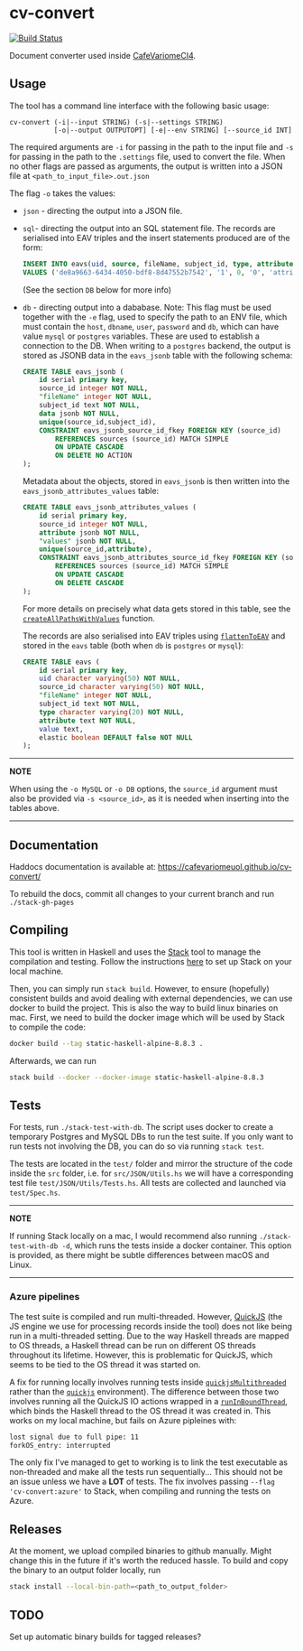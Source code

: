 # cv-convert
[![Build Status](https://dev.azure.com/sb911/cv-convert-haskell/_apis/build/status/CafeVariomeUoL.cv-convert?branchName=master)](https://dev.azure.com/sb911/cv-convert-haskell/_build/latest?definitionId=1&branchName=master)

Document converter used inside [CafeVariomeCI4](https://github.com/CafeVariomeUoL/CafeVariomeCI4). 


## Usage

The tool has a command line interface with the following basic usage:

```
cv-convert (-i|--input STRING) (-s|--settings STRING) 
           [-o|--output OUTPUTOPT] [-e|--env STRING] [--source_id INT]
```

The required arguments are `-i` for passing in the path to the input file and `-s` for passing in the path to
the `.settings` file, used to convert the file. When no other flags are passed as arguments, the output is written
into a JSON file at `<path_to_input_file>.out.json`

The flag `-o` takes the values:

- `json` - directing the output into a JSON file.
- `sql`- directing the output into an SQL statement file. The records are serialised into EAV triples and the insert statements produced are of the form:
    ```sql
    INSERT INTO eavs(uid, source, fileName, subject_id, type, attribute, value, elastic) 
    VALUES ('de8a9663-6434-4050-bdf8-8d47552b7542', '1', 0, '0', 'attribute', 'subject_id', '0', 0);
    ```
    (See the section `DB` below for more info)
- `db` - directing output into a dababase. Note: This flag must be used together with the `-e` flag, used to specify the path to an ENV file, which must contain the `host`, `dbname`, `user`, `password` and `db`, which can have value `mysql` or `postgres` variables. 
    These are used to establish a connection to the DB. When writing to a `postgres` backend, the output is stored as
    JSONB data in the `eavs_jsonb` table with the following schema:

    ```sql
    CREATE TABLE eavs_jsonb (
        id serial primary key,
        source_id integer NOT NULL,
        "fileName" integer NOT NULL,
        subject_id text NOT NULL,
        data jsonb NOT NULL,
        unique(source_id,subject_id),
        CONSTRAINT eavs_jsonb_source_id_fkey FOREIGN KEY (source_id)
            REFERENCES sources (source_id) MATCH SIMPLE
            ON UPDATE CASCADE
            ON DELETE NO ACTION
    );
    ```

    Metadata about the objects, stored in `eavs_jsonb` is then written into the `eavs_jsonb_attributes_values` table:

    ```sql
    CREATE TABLE eavs_jsonb_attributes_values (
        id serial primary key,
        source_id integer NOT NULL,
        attribute jsonb NOT NULL,
        "values" jsonb NOT NULL,
        unique(source_id,attribute),
        CONSTRAINT eavs_jsonb_attributes_source_id_fkey FOREIGN KEY (source_id)
            REFERENCES sources (source_id) MATCH SIMPLE
            ON UPDATE CASCADE
            ON DELETE CASCADE
    );
    ```

    For more details on precisely what data gets stored in this table, see the [`createAllPathsWithValues`](https://cafevariomeuol.github.io/cv-convert/JSON-Utils.html#v:createAllPathsWithValues)
    function.

    The records are also serialised into EAV triples using [`flattenToEAV`](https://cafevariomeuol.github.io/cv-convert/JSON-Utils.html#v:flattenToEAV) and stored in the `eavs` table (both when `db` is `postgres` or `mysql`):

    ```sql
    CREATE TABLE eavs (
        id serial primary key,
        uid character varying(50) NOT NULL,
        source_id character varying(50) NOT NULL,
        "fileName" integer NOT NULL,
        subject_id text NOT NULL,
        type character varying(20) NOT NULL,
        attribute text NOT NULL,
        value text,
        elastic boolean DEFAULT false NOT NULL
    );
    ```

---
**NOTE**

When using the `-o MySQL` or `-o DB` options, the `source_id` argument must also be provided via `-s <source_id>`, as it is needed when inserting into the tables above.

---

## Documentation
Haddocs documentation is available at: https://cafevariomeuol.github.io/cv-convert/

To rebuild the docs, commit all changes to your current branch and run `./stack-gh-pages` 


## Compiling

This tool is written in Haskell and uses the [Stack](https://docs.haskellstack.org/en/stable/README/) tool to manage the compilation and testing. 
Follow the instructions [here](https://docs.haskellstack.org/en/stable/install_and_upgrade/) to set up Stack on your local machine.

Then, you can simply run `stack build`. However, to ensure (hopefully) consistent builds and avoid dealing with external dependencies,
we can use docker to build the project. This is also the way to build linux binaries on mac. 
First, we need to build the docker image which will be used by Stack to compile the code:

```bash
docker build --tag static-haskell-alpine-8.8.3 .
```

Afterwards, we can run

```bash
stack build --docker --docker-image static-haskell-alpine-8.8.3
```

## Tests

For tests, run `./stack-test-with-db`. The script uses docker to create a temporary Postgres and MySQL DBs to run the test suite. 
If you only want to run tests not involving the DB, you can do so via running `stack test`.

The tests are located in the `test/` folder and mirror the structure of the code inside the `src` folder, i.e.
for `src/JSON/Utils.hs` we will have a corresponding test file `test/JSON/Utils/Tests.hs`. All tests are collected and launched via `test/Spec.hs`.


---
**NOTE**

If running Stack locally on a mac, I would recommend also running `./stack-test-with-db -d`, which runs the tests inside a docker container. This option is provided, as there might be subtle differences between macOS and Linux.

---

### Azure pipelines

The test suite is compiled and run multi-threaded. However, [QuickJS](https://bellard.org/quickjs/) (the JS engine we use for processing records inside the tool) does not like 
being run in a multi-threaded setting. Due to the way Haskell threads are mapped to OS threads, a Haskell thread can be run on different OS threads throughout its lifetime. 
However, this is problematic for QuickJS, which seems to be tied to the OS thread it was started on.

A fix for running locally involves running tests inside [`quickjsMultithreaded`](https://hackage.haskell.org/package/quickjs-hs-0.1.2.1/docs/Quickjs.html#t:quickjsMultithreaded) rather than the 
[`quickjs`](https://hackage.haskell.org/package/quickjs-hs-0.1.2.1/docs/Quickjs.html#t:quickjs) environment). 
The difference between those two involves running all the QuickJS IO actions wrapped in a [`runInBoundThread`](https://hackage.haskell.org/package/base-4.14.0.0/docs/Control-Concurrent.html#v:runInBoundThread), 
which binds the Haskell thread to the OS thread it was created in. This works on my local machine, but fails on Azure pipleines with:

```bash
lost signal due to full pipe: 11
forkOS_entry: interrupted
```

The only fix I've managed to get to working is to link the test executable as non-threaded and make all the tests run sequentially... 
This should not be an issue unless we have a **LOT** of tests. The fix involves passing `--flag 'cv-convert:azure'` to Stack, when compiling and running the tests on Azure.

## Releases

At the moment, we upload compiled binaries to github manually. Might change this in the future if it's worth the reduced hassle. To build and copy the binary to an output folder locally, run

```bash
stack install --local-bin-path=<path_to_output_folder>
```

## TODO

Set up automatic binary builds for tagged releases?
